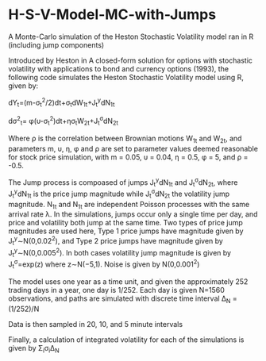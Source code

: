 # H-S-V-Model-MC-with-Jumps
A Monte-Carlo simulation of the Heston Stochastic Volatility model ran in R (including jump components)

Introduced by Heston in A closed-form solution for options with stochastic volatility with applications to bond and currency options (1993), the following code simulates the Heston Stochastic Volatility model using R, given by:

 dY<sub>t</sub>=(m-&sigma;<sub>t</sub><sup>2</sup>/2)dt+&sigma;<sub>t</sub>dW<sub>1t</sub>+J<sub>t</sub><sup>y</sup>dN<sub>1t</sub>
 
 d&sigma;<sup>2</sup><sub>t</sub>= &phi;(&upsilon;-&sigma;<sub>t</sub><sup>2</sup>)dt+&eta;&sigma;<sub>t</sub>W<sub>2t</sub>+J<sub>t</sub><sup>&sigma;</sup>dN<sub>2t</sub>
 
Where &rho; is the correlation between Brownian motions W<sub>1t</sub> and W<sub>2t</sub>, and parameters m, &upsilon;, &eta;, &phi; and &rho; are set to parameter values deemed reasonable for stock price simulation, with m = 0.05, &upsilon; = 0.04, &eta; = 0.5, &phi; = 5, and &rho; = -0.5.  

The Jump process is compoased of  jumps J<sub>t</sub><sup>y</sup>dN<sub>1t</sub> and J<sub>t</sub><sup>&sigma;</sup>dN<sub>2t</sub>, where J<sub>t</sub><sup>y</sup>dN<sub>1t</sub> is the price jump magnitude while J<sub>t</sub><sup>&sigma;</sup>dN<sub>2t</sub> the volatility jump magnitude.
N<sub>1t</sub> and N<sub>1t</sub> are independent Poisson processes with the same arrival rate &lambda;. In the simulations, jumps occur only a single time per  day,  and  price  and  volatility  both  jump  at  the  same  time. Two types of price jump magnitudes are used here, Type 1 price  jumps have magnitude given by J<sub>t</sub><sup>y</sup>∼N(0,0.02<sup>2</sup>), and Type 2 price  jumps have magnitude given by J<sub>t</sub><sup>y</sup>∼N(0,0.005<sup>2</sup>). In both cases volatility jump magnitude is given by J<sub>t</sub><sup>&sigma;</sup>=exp(z) where z∼N(−5,1). Noise is given by N(0,0.001<sup>2</sup>)

The model uses one year as a time unit, and given the approximately 252 trading days in a year, one day is 1/252. Each day is given N=1560 observations, and paths are simulated with discrete time interval &Delta;<sub>N</sub> = (1/252)/N

Data is then sampled in 20, 10, and 5 minute intervals

Finally, a calculation of integrated volatility for each of the simulations is given by &Sigma;<sub>i</sub>&sigma;<sub>i</sub>&Delta;<sub>N</sub>

